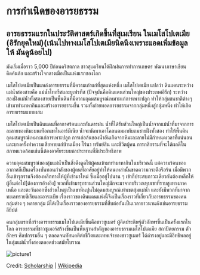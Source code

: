 
# การกำเนิดของอารยธรรม

## อารยธรรมแรกในประวัติศาสตร์เกิดขึ้นที่สุเมเรียน ในเมโสโปเตเมีย (อิรักยุคใหม่)(เน้นไปทางเมโสโปเตเมียนิดนึงเพราะแอดเพิ่มข้อมูลให้ มันดูน้อยไป)

มันเริ่มเมื่อราว 5,000 ปีก่อนคริสตกาล ชาวสุเมเรียนได้ฝึกฝนการทำการเกษตร พัฒนาภาษาเขียน คิดค้นล้อ และสร้างใจกลางเมือเป็นแห่งแรกของโลก

เมโสโปเตเมียเป็นแหล่งอารยธรรมที่มีความเก่าแก่ที่สุดแห่งหนึ่ง เมโสโปเตเมีย แปลว่า ดินแดนระหว่างแม่น้ำสองสายคือ แม่น้ำไทกรีสและยูเฟรทีส (ปัจจุบันคือดินแดนส่วนใหญ่ของประเทศอิรัก) ระหว่างสองฝั่งแม่น้ำทั้งสองสายเป็นพื้นดินที่มีความอุดมสมบูรณ์เหมาะแก่การเพาะปลูก ทำให้กลุ่มชนชาติต่างๆเข้ามาทำมาหากินและสร้างอารยธรรมขึ้น รวมทั้งถ่ายทอดอารยธรรมจากกลุ่มหนึ่งสู่กลุ่มหนึ่ง ทำให้เกิดอารยธรรมแบบผสม

เมโสโปเตเมียเป็นดินแดนที่อากาศร้อนและกันดารฝน น้ำที่ได้รับส่วนใหญ่เป็นน้ำจากแม่น้ำที่มาจากการละลายของหิมะบนเทือกเขาในอาร์มีเนีย น้ำจะพัดพาเอาโคลนตมมาทับถมชายฝั่งทั้งสอง ทำให้พื้นดินอุดมสมบูรณ์เหมาะแก่การเพาะปลูก การเอ่อล้นของน้ำอันเกิดจากหิมะละลายไม่มีกำหนดเวลาที่แน่นอนและบางครั้งทำความเสียหายแก่บ้านเมือง ไร่นา ทรัพย์สิน และชีวิตผู้คน การกสิกรรมที่จะได้ผลดีในสภาพแวดล้อมเช่นนี้ต้องอาศัยระบบชลประทานที่มีประสิทธิภาพ

ความอุดมสมบูรณ์ของลุ่มแม่น้ำเป็นสิ่งดึงดูดให้ผู้คนเข้ามาทำมาหากินในบริเวณนี้ แต่ความร้อนของอากาศก็เป็นเครื่องบั่นทอนกำลังของผู้คนที่อาศัยอยู่ทำให้คนเหล่านั้นขาดความกระตือรือร้น เมื่อมีพวกอื่นเข้ารุกรานจึงต้องหลีกทางให้ผู้ที่เข้ามาใหม่ ซึ่งเมื่ออยู่ไปนาน ๆ เข้าก็ประสบภาวะเดียวกันต้องหลีกให้ผู้อื่นต่อไป[ต้องการอ้างอิง] พวกที่เข้ามารุกรานส่วนใหญ่มักจะมาจากบริเวณหุบเขาที่ราบสูงทางภาคเหนือ และตะวันออกซึ่งส่วนใหญ่เป็นเขาหินปูนไม่อุดมสมบูรณ์เท่าเขตลุ่มแม่น้ำ และยังมีพวกที่มาจากทะเลทรายซีเรียและอาระเบีย เรื่องราวของดินแดนแห่งนี้จึงเป็นเรื่องราวที่เกี่ยวกับอารยธรรมของคนกลุ่มต่าง ๆ หลายกลุ่ม มิได้เป็นเรื่องราวของอารยธรรมที่สืบต่อกันเป็นเวลายาวนานดังเช่นอารยธรรมอียิปต์

คนกลุ่มแรกที่สร้างอารยธรรมเมโสโปเตเมียขึ้นคือชาวซูเมอร์ ผู้คิดประดิษฐ์ตัวอักษรขึ้นเป็นครั้งแรกในโลก อารยธรรมที่ชาวซูเมอร์สร้างขึ้นเป็นพื้นฐานสำคัญของอารยธรรมเมโสโปเตเมีย สถาปัตยกรรม ตัวอักษร ศิลปกรรมอื่น ๆ ตลอดจนทัศนคติต่อชีวิตและเทพเจ้าของชาวซูเมอร์ ได้ดำรงอยู่และมีอิทธิพลอยู่ในลุ่มแม่น้ำทั้งสองตลอดช่วงสมัยโบราณ

![picture1](https://www.scholarship.in.th/wp-content/uploads/2020/04/2-21.jpg)

Credit: [Scholarship](https://www.scholarship.in.th/8-historical-stories/) | [Wikipedia](https://th.wikipedia.org/wiki/%E0%B9%80%E0%B8%A1%E0%B9%82%E0%B8%AA%E0%B9%82%E0%B8%9B%E0%B9%80%E0%B8%95%E0%B9%80%E0%B8%A1%E0%B8%B5%E0%B8%A2)
